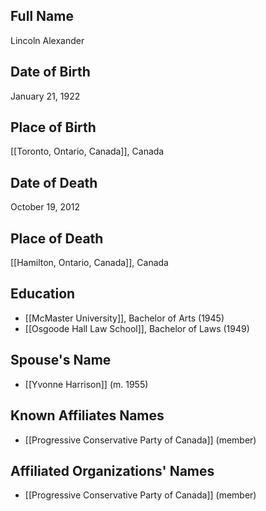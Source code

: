 ## Full Name
Lincoln Alexander

## Date of Birth
January 21, 1922

## Place of Birth
[[Toronto, Ontario, Canada]], Canada

## Date of Death
October 19, 2012

## Place of Death
[[Hamilton, Ontario, Canada]], Canada

## Education
- [[McMaster University]], Bachelor of Arts (1945)
- [[Osgoode Hall Law School]], Bachelor of Laws (1949)

## Spouse's Name
- [[Yvonne Harrison]] (m. 1955)

## Known Affiliates Names
- [[Progressive Conservative Party of Canada]] (member)

## Affiliated Organizations' Names
- [[Progressive Conservative Party of Canada]] (member)
